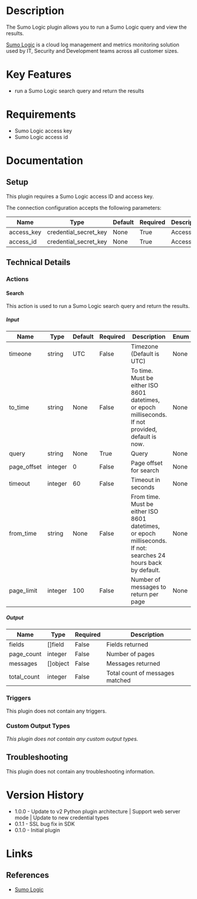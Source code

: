 # Description

The Sumo Logic plugin allows you to run a Sumo Logic query and view the results.

[Sumo Logic](https://www.sumologic.com/) is a cloud log management and metrics monitoring solution used by IT, Security and Development teams across all customer sizes.

# Key Features

* run a Sumo Logic search query and return the results

# Requirements

* Sumo Logic access key
* Sumo Logic access id

# Documentation

## Setup

This plugin requires a Sumo Logic access ID and access key.

The connection configuration accepts the following parameters:

|Name|Type|Default|Required|Description|Enum|
|----|----|-------|--------|-----------|----|
|access_key|credential_secret_key|None|True|Access key|None|
|access_id|credential_secret_key|None|True|Access ID|None|

## Technical Details

### Actions

#### Search

This action is used to run a Sumo Logic search query and return the results.

##### Input

|Name|Type|Default|Required|Description|Enum|
|----|----|-------|--------|-----------|----|
|timeone|string|UTC|False|Timezone (Default is UTC)|None|
|to_time|string|None|False|To time. Must be either ISO 8601 datetimes, or epoch milliseconds. If not provided, default is now.|None|
|query|string|None|True|Query|None|
|page_offset|integer|0|False|Page offset for search|None|
|timeout|integer|60|False|Timeout in seconds|None|
|from_time|string|None|False|From time. Must be either ISO 8601 datetimes, or epoch milliseconds. If not\: searches 24 hours back by default.|None|
|page_limit|integer|100|False|Number of messages to return per page|None|

##### Output

|Name|Type|Required|Description|
|----|----|--------|-----------|
|fields|[]field|False|Fields returned|
|page_count|integer|False|Number of pages|
|messages|[]object|False|Messages returned|
|total_count|integer|False|Total count of messages matched|

### Triggers

This plugin does not contain any triggers.

### Custom Output Types

_This plugin does not contain any custom output types._

## Troubleshooting

This plugin does not contain any troubleshooting information.

# Version History

* 1.0.0 - Update to v2 Python plugin architecture | Support web server mode | Update to new credential types
* 0.1.1 - SSL bug fix in SDK
* 0.1.0 - Initial plugin

# Links

## References

* [Sumo Logic](https://www.sumologic.com/)

